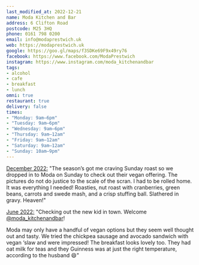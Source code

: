 ```yaml
---
last_modified_at: 2022-12-21
name: Moda Kitchen and Bar
address: 6 Clifton Road
postcode: M25 3HQ
phone: 0161 798 0200
email: info@modaprestwich.uk
web: https://modaprestwich.uk
google: https://goo.gl/maps/f3SDKe69F9x49ry76
facebook: https://www.facebook.com/ModaPrestwich
instagram: https://www.instagram.com/moda_kitchenandbar
tags:
- alcohol
- cafe
- breakfast
- lunch
omni: true
restaurant: true
delivery: false
times:
- "Monday: 9am–6pm"
- "Tuesday: 9am–6pm"
- "Wednesday: 9am–6pm"
- "Thursday: 9am–12am"
- "Friday: 9am–12am"
- "Saturday: 9am–12am"
- "Sunday: 10am–9pm"
---
```


[December 2022:](https://www.instagram.com/p/CmY64R9t7Fr) "The season’s got me craving Sunday roast so we dropped in to Moda on Sunday to check out their vegan offering. The pictures do not do justice to the scale of the scran. I had to be rolled home. It was everything I needed! Roasties, nut roast with cranberries, green beans, carrots and swede mash, and a crisp stuffing ball. Slathered in gravy. Heaven!"

[June 2022:](https://www.instagram.com/p/CfY5yOTN2dO) "Checking out the new kid in town. Welcome [@moda_kitchenandbar](https://www.instagram.com/moda_kitchenandbar)!

Moda may only have a handful of vegan options but they seem well thought out and tasty. We tried the chickpea sausage and avocado sandwich with vegan ‘slaw and were impressed! The breakfast looks lovely too. They had oat milk for teas and they Guinness was at just the right temperature, according to the husband 😄"
